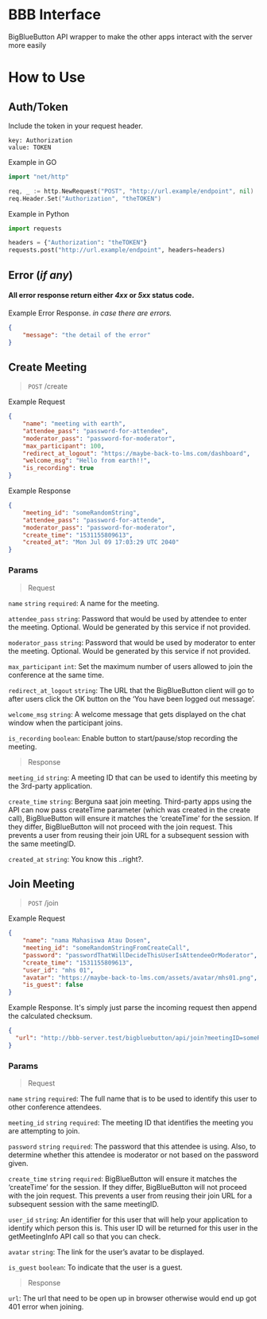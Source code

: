 # BBB Interface
BigBlueButton API wrapper to make the other apps interact with the server more easily

# How to Use
## Auth/Token
Include the token in your request header.
```
key: Authorization
value: TOKEN
```
Example in GO
```go
import "net/http"

req, _ := http.NewRequest("POST", "http://url.example/endpoint", nil)
req.Header.Set("Authorization", "theTOKEN")
```
Example in Python
```python
import requests

headers = {"Authorization": "theTOKEN"}
requests.post("http://url.example/endpoint", headers=headers)
```

## Error (*if any*)
#### All error response return either *4xx* or *5xx* status code. 

Example Error Response. _in case there are errors._
```json
{
    "message": "the detail of the error"
}
```

## Create Meeting
> `POST` /create

Example Request
```json
{
    "name": "meeting with earth",
    "attendee_pass": "password-for-attendee",
    "moderator_pass": "password-for-moderator",
    "max_participant": 100,
    "redirect_at_logout": "https://maybe-back-to-lms.com/dashboard",
    "welcome_msg": "Hello from earth!!",
    "is_recording": true
}
```
Example Response
```json
{
    "meeting_id": "someRandomString",
    "attendee_pass": "password-for-attende",
    "moderator_pass": "password-for-moderator",
    "create_time": "1531155809613",
    "created_at": "Mon Jul 09 17:03:29 UTC 2040"
}
```
### Params
> Request

`name` `string` `required`: A name for the meeting.

`attendee_pass` `string`: Password that would be used by attendee to enter the meeting. Optional. Would be generated by this service if not provided.

`moderator_pass` `string`: Password that would be used by moderator to enter the meeting. Optional. Would be generated by this service if not provided.

`max_participant` `int`: Set the maximum number of users allowed to join the conference at the same time.

`redirect_at_logout` `string`: The URL that the BigBlueButton client will go to after users click the OK button on the ‘You have been logged out message’.

`welcome_msg` `string`: A welcome message that gets displayed on the chat window when the participant joins.

`is_recording` `boolean`: Enable button to start/pause/stop recording the meeting.

> Response

`meeting_id` `string`: A meeting ID that can be used to identify this meeting by the 3rd-party application.

`create_time` `string`: Berguna saat join meeting. Third-party apps using the API can now pass createTime parameter (which was created in the create call), BigBlueButton will ensure it matches the ‘createTime’ for the session. If they differ, BigBlueButton will not proceed with the join request. This prevents a user from reusing their join URL for a subsequent session with the same meetingID.

`created_at` `string`: You know this ..right?.

## Join Meeting
> `POST` /join

Example Request
```json
{
    "name": "nama Mahasiswa Atau Dosen",
    "meeting_id": "someRandomStringFromCreateCall",
    "password": "passwordThatWillDecideThisUserIsAttendeeOrModerator",
    "create_time": "1531155809613",
    "user_id": "mhs 01",
    "avatar": "https://maybe-back-to-lms.com/assets/avatar/mhs01.png",
    "is_guest": false
}
```

Example Response. It's simply just parse the incoming request then append the calculated checksum. 
```json
{
  "url": "http://bbb-server.test/bigbluebutton/api/join?meetingID=someRandomStringFromCreateCall..."
}
```
### Params
> Request

`name` `string` `required`: The full name that is to be used to identify this user to other conference attendees.

`meeting_id` `string` `required`: The meeting ID that identifies the meeting you are attempting to join.

`password` `string` `required`: The password that this attendee is using. Also, to determine whether this attendee is moderator or not based on the password given.

`create_time` `string` `required`: BigBlueButton will ensure it matches the ‘createTime’ for the session. If they differ, BigBlueButton will not proceed with the join request. This prevents a user from reusing their join URL for a subsequent session with the same meetingID.

`user_id` `string`: An identifier for this user that will help your application to identify which person this is. This user ID will be returned for this user in the getMeetingInfo API call so that you can check.

`avatar` `string`: The link for the user’s avatar to be displayed.

`is_guest` `boolean`: To indicate that the user is a guest.

> Response

`url`: The url that need to be open up in browser otherwise would end up got 401 error when joining.